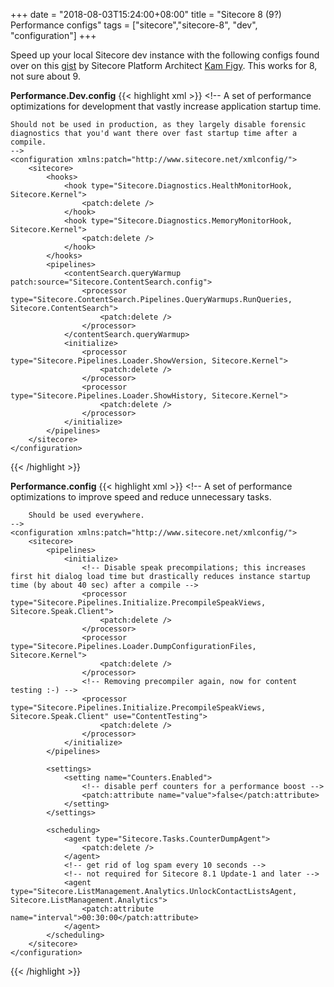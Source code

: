 +++
date = "2018-08-03T15:24:00+08:00"
title = "Sitecore 8 (9?) Performance configs"
tags = ["sitecore","sitecore-8", "dev", "configuration"]
+++

Speed up your local Sitecore dev instance with the following configs found over on this [gist](https://gist.github.com/kamsar/8c9efc80e72e6ada8304) by Sitecore Platform Architect [Kam Figy](https://kamsar.net/). This works for 8, not sure about 9.

**Performance.Dev.config**
{{< highlight xml >}}
    <!--
	A set of performance optimizations for development that vastly increase application startup time.

	Should not be used in production, as they largely disable forensic diagnostics that you'd want there over fast startup time after a compile.
	-->
	<configuration xmlns:patch="http://www.sitecore.net/xmlconfig/">
		<sitecore>
			<hooks>
				<hook type="Sitecore.Diagnostics.HealthMonitorHook, Sitecore.Kernel">
					<patch:delete />
				</hook>
				<hook type="Sitecore.Diagnostics.MemoryMonitorHook, Sitecore.Kernel">
					<patch:delete />
				</hook>
			</hooks>
			<pipelines>
				<contentSearch.queryWarmup patch:source="Sitecore.ContentSearch.config">
					<processor type="Sitecore.ContentSearch.Pipelines.QueryWarmups.RunQueries, Sitecore.ContentSearch">
						<patch:delete />
					</processor>
				</contentSearch.queryWarmup>
				<initialize>
					<processor type="Sitecore.Pipelines.Loader.ShowVersion, Sitecore.Kernel">
						<patch:delete />
					</processor>
					<processor type="Sitecore.Pipelines.Loader.ShowHistory, Sitecore.Kernel">
						<patch:delete />
					</processor>
				</initialize>
			</pipelines>
		</sitecore>
	</configuration>
{{< /highlight >}}

**Performance.config**
{{< highlight xml >}}
    <!--
		A set of performance optimizations to improve speed and reduce unnecessary tasks.
		
		Should be used everywhere.
	-->
	<configuration xmlns:patch="http://www.sitecore.net/xmlconfig/">
		<sitecore>
			<pipelines>
				<initialize>
					<!-- Disable speak precompilations; this increases first hit dialog load time but drastically reduces instance startup time (by about 40 sec) after a compile -->
					<processor type="Sitecore.Pipelines.Initialize.PrecompileSpeakViews, Sitecore.Speak.Client">
						<patch:delete />
					</processor>
					<processor type="Sitecore.Pipelines.Loader.DumpConfigurationFiles, Sitecore.Kernel">
						<patch:delete />
					</processor>
					<!-- Removing precompiler again, now for content testing :-) -->
					<processor type="Sitecore.Pipelines.Initialize.PrecompileSpeakViews, Sitecore.Speak.Client" use="ContentTesting">
						<patch:delete />
					</processor>
				</initialize>
			</pipelines>

			<settings>
				<setting name="Counters.Enabled">
					<!-- disable perf counters for a performance boost -->
					<patch:attribute name="value">false</patch:attribute>
				</setting>
			</settings>

			<scheduling>
				<agent type="Sitecore.Tasks.CounterDumpAgent">
					<patch:delete />
				</agent>
				<!-- get rid of log spam every 10 seconds -->
				<!-- not required for Sitecore 8.1 Update-1 and later -->
				<agent type="Sitecore.ListManagement.Analytics.UnlockContactListsAgent, Sitecore.ListManagement.Analytics">
					<patch:attribute name="interval">00:30:00</patch:attribute>
				</agent>
			</scheduling>
		</sitecore>
	</configuration>

{{< /highlight >}}
